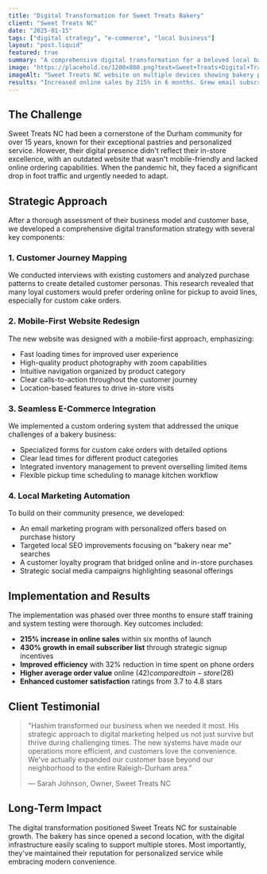 ```yaml
---
title: "Digital Transformation for Sweet Treats Bakery"
client: "Sweet Treats NC"
date: "2025-01-15"
tags: ["digital strategy", "e-commerce", "local business"]
layout: "post.liquid"
featured: true
summary: "A comprehensive digital transformation for a beloved local bakery, focusing on e-commerce integration and customer engagement."
image: "https://placehold.co/1200x800.png?text=Sweet+Treats+Digital+Transformation"
imageAlt: "Sweet Treats NC website on multiple devices showing bakery products"
results: "Increased online sales by 215% in 6 months. Grew email subscriber list by 430%. Improved customer satisfaction rating from 3.7 to 4.8 stars."
---
```


## The Challenge

Sweet Treats NC had been a cornerstone of the Durham community for over 15 years, known for their exceptional pastries and personalized service. However, their digital presence didn't reflect their in-store excellence, with an outdated website that wasn't mobile-friendly and lacked online ordering capabilities. When the pandemic hit, they faced a significant drop in foot traffic and urgently needed to adapt.

## Strategic Approach

After a thorough assessment of their business model and customer base, we developed a comprehensive digital transformation strategy with several key components:

### 1. Customer Journey Mapping

We conducted interviews with existing customers and analyzed purchase patterns to create detailed customer personas. This research revealed that many loyal customers would prefer ordering online for pickup to avoid lines, especially for custom cake orders.

### 2. Mobile-First Website Redesign

The new website was designed with a mobile-first approach, emphasizing:

- Fast loading times for improved user experience
- High-quality product photography with zoom capabilities
- Intuitive navigation organized by product category
- Clear calls-to-action throughout the customer journey
- Location-based features to drive in-store visits

### 3. Seamless E-Commerce Integration

We implemented a custom ordering system that addressed the unique challenges of a bakery business:

- Specialized forms for custom cake orders with detailed options
- Clear lead times for different product categories
- Integrated inventory management to prevent overselling limited items
- Flexible pickup time scheduling to manage kitchen workflow

### 4. Local Marketing Automation

To build on their community presence, we developed:

- An email marketing program with personalized offers based on purchase history
- Targeted local SEO improvements focusing on "bakery near me" searches
- A customer loyalty program that bridged online and in-store purchases
- Strategic social media campaigns highlighting seasonal offerings

## Implementation and Results

The implementation was phased over three months to ensure staff training and system testing were thorough. Key outcomes included:

- **215% increase in online sales** within six months of launch
- **430% growth in email subscriber list** through strategic signup incentives
- **Improved efficiency** with 32% reduction in time spent on phone orders
- **Higher average order value** online ($42) compared to in-store ($28)
- **Enhanced customer satisfaction** ratings from 3.7 to 4.8 stars

## Client Testimonial

> "Hashim transformed our business when we needed it most. His strategic approach to digital marketing helped us not just survive but thrive during challenging times. The new systems have made our operations more efficient, and customers love the convenience. We've actually expanded our customer base beyond our neighborhood to the entire Raleigh-Durham area."
>
> — Sarah Johnson, Owner, Sweet Treats NC

## Long-Term Impact

The digital transformation positioned Sweet Treats NC for sustainable growth. The bakery has since opened a second location, with the digital infrastructure easily scaling to support multiple stores. Most importantly, they've maintained their reputation for personalized service while embracing modern convenience.
